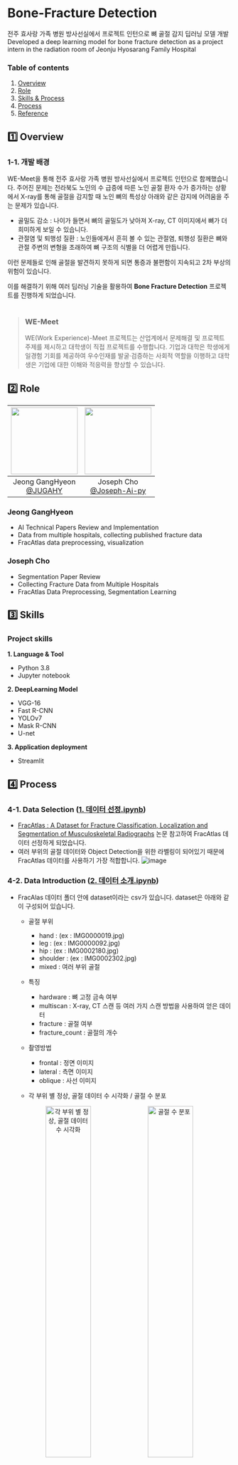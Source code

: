 # Bone-Fracture Detection
전주 효사랑 가족 병원 방사선실에서 프로젝트 인턴으로 뼈 골절 감지 딥러닝 모델 개발<br/>
Developed a deep learning model for bone fracture detection as a project intern in the radiation room of Jeonju Hyosarang Family Hospital

### Table of contents 

1. [Overview](#1️⃣-overview)
2. [Role](#2️⃣-role)
3. [Skills & Process](#3️⃣-skills)
4. [Process](#4️⃣-process)
5. [Reference](#5️⃣-reference)


## 1️⃣ Overview

### 1-1. 개발 배경
WE-Meet을 통해 전주 효사랑 가족 병원 방사선실에서 프로젝트 인턴으로 함께했습니다. 주어진 문제는 전라북도 노인의 수 급증에 따른 노인 골절 환자 수가 증가하는 상황에서 X-ray를 통해 골절을 감지할 때  노인 뼈의 특성상 아래와 같은 감지에 어려움을 주는 문제가 있습니다.

- 골밀도 감소 : 나이가 들면서 뼈의 골밀도가 낮아져 X-ray, CT 이미지에서 뼈가 더 희미하게 보일 수 있습니다.
- 관절염 및 퇴행성 질환 : 노인들에게서 흔히 볼 수 있는 관절염, 퇴행성 질환은 뼈와 관절 주변의 변형을 초래하여 뼈 구조의 식별을 더 어렵게 만듭니다.

이런 문제들로 인해 골절을 발견하지 못하게 되면 통증과 불편함이 지속되고 2차 부상의 위험이 있습니다.

이를 해결하기 위해 여러 딥러닝 기술을 활용하여 **Bone Fracture Detection** 프로젝트를 진행하게 되었습니다.
<br/>
<br/>
>### WE-Meet
>WE(Work Experience)-Meet 프로젝트는 산업계에서 문제해결 및 프로젝트 주제를 제시하고 대학생이 직접 프로젝트를 수행합니다. 기업과 대학은 학생에게 일경험 기회를 제공하여 우수인재를 발굴·검증하는 사회적 역할을 이행하고 대학생은 기업에 대한 이해와 적응력을 향상할 수 있습니다.



## 2️⃣ Role
|<img src="https://github.com/user-attachments/assets/bef1a11a-d69d-440a-9ed5-7c8f39548c5a" width="150" height="150"/>|<img src="https://github.com/user-attachments/assets/57faea1f-1b95-4d72-b1c0-e2c31a773cde" width="150" height="150"/>|
|:-:|:-:|
|Jeong GangHyeon<br/>[@JUGAHY](https://github.com/JUGAHY)|Joseph Cho<br/>[@Joseph-Ai-py](https://github.com/Joseph-Ai-py)|

### Jeong GangHyeon
* AI Technical Papers Review and Implementation
* Data from multiple hospitals, collecting published fracture data
* FracAtlas data preprocessing, visualization

### Joseph Cho
* Segmentation Paper Review
* Collecting Fracture Data from Multiple Hospitals
* FracAtlas Data Preprocessing, Segmentation Learning



## 3️⃣ Skills 

### Project skills 

__1. Language & Tool__ 

- Python 3.8 
- Jupyter notebook

__2. DeepLearning Model__

- VGG-16
- Fast R-CNN
- YOLOv7
- Mask R-CNN
- U-net

__3. Application deployment__

- Streamlit



## 4️⃣ Process

### 4-1. Data Selection ([1. 데이터 선정.ipynb](https://github.com/Jugahy/Bone-Fracture/blob/main/0.%20%EB%8D%B0%EC%9D%B4%ED%84%B0%20%EC%84%A0%EC%A0%95.ipynb))
* [FracAtlas : A Dataset for Fracture Classification, Localization and Segmentation of Musculoskeletal Radiographs](https://github.com/Jugahy/AI-Paper/blob/main/Bone_Fracture/FracAtlas%20%3A%20A%20Dataset%20for%20Fracture%20Classification%2C%20Localization%20and%20Segmentation%20of%20Musculoskeletal%20Radiographs/(Review)%20FracAtlas%20%3A%20A%20Dataset%20for%20Fracture%20Classification%2C%20Localization%20and%20Segmentation%20of%20Musculoskeletal%20Radiographs.ipynb) 논문 참고하여 FracAtlas 데이터 선정하게 되었습니다.
* 여러 부위의 골절 데이터와 Object Detection을 위한 라벨링이 되어있기 때문에 FracAtlas 데이터를 사용하기 가장 적합합니다.
![image](https://github.com/user-attachments/assets/31886bbf-c11e-4bef-a879-935b705356d6)

### 4-2. Data Introduction ([2. 데이터 소개.ipynb](https://github.com/Jugahy/Bone-Fracture/blob/main/1.%20%EB%8D%B0%EC%9D%B4%ED%84%B0%20%EC%86%8C%EA%B0%9C.ipynb))

* FracAlas 데이터 폴더 안에 dataset이라는 csv가 있습니다. dataset은 아래와 같이 구성되어 있습니다.
    * 골절 부위
      * hand : (ex : IMG0000019.jpg)
      * leg : (ex : IMG0000092.jpg)
      * hip : (ex : IMG0002180.jpg)
      * shoulder : (ex : IMG0002302.jpg)
      * mixed : 여러 부위 골절
    * 특징
      * hardware : 뼈 고정 금속 여부
      * multiscan : X-ray, CT 스캔 등 여러 가지 스캔 방법을 사용하여 얻은 데이터
      * fracture : 골절 여부
      * fracture_count : 골절의 개수
    * 촬영방법
      * frontal : 정면 이미지
      * lateral : 측면 이미지
      * oblique : 사선 이미지

  * 각 부위 별 정상, 골절 데이터 수 시각화 / 골절 수 분포
<p align="center">
  <img src="https://github.com/user-attachments/assets/0e1f5fae-88ff-4805-991d-cf670758469f" alt="각 부위 별 정상, 골절 데이터 수 시각화" width="45%" />
  <img src="https://github.com/user-attachments/assets/e161ae5a-824d-45a7-867f-4059dca9e96f" alt="골절 수 분포" width="45%" />
</p>
<br/>
<br/>

* Label 데이터를 불러와 골절 데이터에 overlab 해보았습니다. (box, polygon 두 형태로 제공)
  
![image](https://github.com/user-attachments/assets/7aa7b47d-1e7d-4f41-80e3-62d9904ed74a)
![image](https://github.com/user-attachments/assets/2f990146-d178-4e2e-bb37-8524f326c131)
![image](https://github.com/user-attachments/assets/270d2c3a-981f-4778-b697-50fb10add7d2)

### 4-3. Data Preprocessing ([3. 데이터 전처리.ipynb](https://github.com/Jugahy/Bone-Fracture/blob/main/3.%20%EB%8D%B0%EC%9D%B4%ED%84%B0%20%EC%A0%84%EC%B2%98%EB%A6%AC.ipynb))

* 데이터를 통해 모델을 학습하기 위해서는 기본이 되는 모델에 데이터를 학습한 후 모델의 성능, loss, accuracy 등을 보고 모델이 데이터를 통해 학습하고 있는지 과적합은 일어나지 않는지 등을 관찰하며 모델 학습 과정에서 발생하는 문제들을 데이터 전처리를 통해 없애주는 과정을 거쳐야 합니다.
* 그렇기에 최신 [Bone Fracture Classification 논문](https://etasr.com/index.php/ETASR/article/view/8050)을 조사해보니 VGG-16을 사용했을 때 성능이 괜찮게 나오는 것을 알게되었고, 추가적으로 위 논문에서 Grid search를 통해 적절한 Hyperparameter를 찾아 놓아서 저희의 모델에도 적용했습니다.
* VGG-16 모델에 FracAtlas 데이터를 input으로 주어 학습을 진행하였습니다.


Ⅰ) 기본 학습
* VGG-16 모델에 아무 처리 없이 학습 진행하니 train_loss는 쭉 감소하고, Val_loss는 감소하다가 증가하는 것을 확인할 수 있습니다. Loss값이 변하니 모델이 데이터를 통해 학습이 진행되는 것을 알 수 있습니다.
* 하지만 train_accuracy와 val_accuracy가 거의 변하지 않는 것을 알 수 있습니다. 이는 과적합일 확률이 높습니다.

![image](https://github.com/user-attachments/assets/c995b9a1-6c22-4e76-ac7e-13db3e26a3a3)


Ⅱ) 데이터 증강 후 학습
* 과적합의 원인을 정상 데이터가 골절 데이터에 비해 너무 많아, 전부 정상으로 인식하는 경우 accuracy가 고정될 수 있다고 생각하여 데이터 증강을 진행하였습니다.
* ImageDataGenerator를 사용하여 각 데이터에 랜덤으로 회전, 좌우 이동, 상하 이동, 전단 변환, 확대/축소, 수평 반전 등을 통해 데이터를 증강해주었습니다. (기존 : 정상(3366), 골절(717) -> 증강 : 정상(3366), 골절(3316))

![image](https://github.com/user-attachments/assets/2cd16e55-59a4-4c0e-a2a7-2716bb85172d)
![image](https://github.com/user-attachments/assets/211fac26-a9b8-4e31-9a1b-050d5c2a402d)


Ⅲ) Augmentation한 데이터를 VGG16 + Dropout + Early Stopping 모델로 학습
* 증강 후 학습한 결과를 보면 loss가 증가하다가 급증하는 것을 확인할 수 있습니다. 그렇기 때문에 early stopping 하여 학습을 종료시켜 주었습니다.
* 과적합 방지를 위해 Dropout 진행

![image](https://github.com/user-attachments/assets/23d1c3e6-a2cd-4aa2-bf54-6d12cda420ad)


Ⅳ) Classification 결과 확인

![image](https://github.com/user-attachments/assets/57d60f9a-a772-4cdb-82f3-ef5933019747)




## 5️⃣ Reference
* https://www.nature.com/articles/s41597-023-02432-4
* https://etasr.com/index.php/ETASR/article/view/8050
* https://arxiv.org/abs/1409.1556
